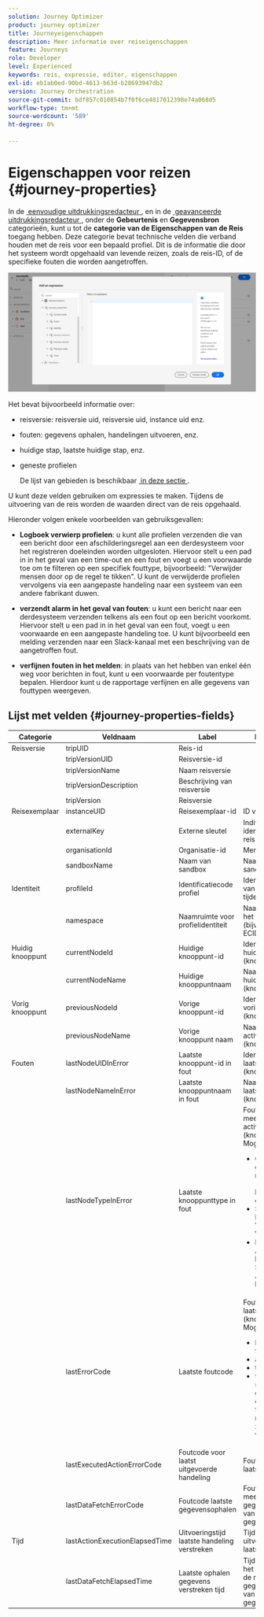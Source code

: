 ```yaml
---
solution: Journey Optimizer
product: journey optimizer
title: Journeyeigenschappen
description: Meer informatie over reiseigenschappen
feature: Journeys
role: Developer
level: Experienced
keywords: reis, expressie, editor, eigenschappen
exl-id: eb1ab0ed-90bd-4613-b63d-b28693947db2
version: Journey Orchestration
source-git-commit: bdf857c010854b7f0f6ce4817012398e74a068d5
workflow-type: tm+mt
source-wordcount: '589'
ht-degree: 0%

---
```


# Eigenschappen voor reizen {#journey-properties}

In de [&#x200B; eenvoudige uitdrukkingsredacteur &#x200B;](../condition-activity.md#about_condition), en in de [&#x200B; geavanceerde uitdrukkingsredacteur &#x200B;](../expression/expressionadvanced.md), onder de **Gebeurtenis** en **Gegevensbron** categorieën, kunt u tot de **categorie van de Eigenschappen van de Reis** toegang hebben. Deze categorie bevat technische velden die verband houden met de reis voor een bepaald profiel. Dit is de informatie die door het systeem wordt opgehaald van levende reizen, zoals de reis-ID, of de specifieke fouten die worden aangetroffen.

![](../assets/journey-properties.png)

Het bevat bijvoorbeeld informatie over:

* reisversie: reisversie uid, reisversie uid, instance uid enz.
* fouten: gegevens ophalen, handelingen uitvoeren, enz.
* huidige stap, laatste huidige stap, enz.
* geneste profielen

  De lijst van gebieden is beschikbaar [&#x200B; in deze sectie &#x200B;](#journey-properties-fields).

U kunt deze velden gebruiken om expressies te maken. Tijdens de uitvoering van de reis worden de waarden direct van de reis opgehaald.

Hieronder volgen enkele voorbeelden van gebruiksgevallen:

* **Logboek verwierp profielen**: u kunt alle profielen verzenden die van een bericht door een afschilderingsregel aan een derdesysteem voor het registreren doeleinden worden uitgesloten. Hiervoor stelt u een pad in in het geval van een time-out en een fout en voegt u een voorwaarde toe om te filteren op een specifiek fouttype, bijvoorbeeld: &quot;Verwijder mensen door op de regel te tikken&quot;. U kunt de verwijderde profielen vervolgens via een aangepaste handeling naar een systeem van een andere fabrikant duwen.

* **verzendt alarm in het geval van fouten**: u kunt een bericht naar een derdesysteem verzenden telkens als een fout op een bericht voorkomt. Hiervoor stelt u een pad in in het geval van een fout, voegt u een voorwaarde en een aangepaste handeling toe. U kunt bijvoorbeeld een melding verzenden naar een Slack-kanaal met een beschrijving van de aangetroffen fout.

* **verfijnen fouten in het melden**: in plaats van het hebben van enkel één weg voor berichten in fout, kunt u een voorwaarde per foutentype bepalen. Hierdoor kunt u de rapportage verfijnen en alle gegevens van fouttypen weergeven.

## Lijst met velden {#journey-properties-fields}

| Categorie | Veldnaam | Label | Beschrijving |
|---|---|---|------------|
| Reisversie | tripUID | Reis-id | |
| | tripVersionUID | Reisversie-id | |
| | tripVersionName | Naam reisversie | |
| | tripVersionDescription | Beschrijving van reisversie | |
| | tripVersion | Reisversie | |
| Reisexemplaar | instanceUID | Reisexemplaar-id | ID van de instantie |
| | externalKey | Externe sleutel | Individuele identificatie die de reis veroorzaakt |
| | organisationId | Organisatie-id | Merkorganisatie |
| | sandboxName | Naam van sandbox | Naam van de sandbox |
| Identiteit | profileId | Identificatiecode profiel | Identificatiecode van het profiel tijdens de reis |
| | namespace | Naamruimte voor profielidentiteit | Naamruimte van het profiel in de rit (bijvoorbeeld: ECID) |
| Huidig knooppunt | currentNodeId | Huidige knooppunt-id | Identifier van de huidige activiteit (knooppunt) |
| | currentNodeName | Huidige knooppuntnaam | Naam van de huidige activiteit (knooppunt) |
| Vorig knooppunt | previousNodeId | Vorige knooppunt-id | Identifier van de vorige activiteit (knooppunt) |
| | previousNodeName | Vorige knooppunt naam | Naam van de vorige activiteit (knooppunt) |
| Fouten | lastNodeUIDInError | Laatste knooppunt-id in fout | Identifier van de laatste activiteit (knooppunt) in fout |
| | lastNodeNameInError | Laatste knooppuntnaam in fout | Naam van de laatste activiteit (knooppunt) in fout |
| | lastNodeTypeInError | Laatste knooppunttype in fout | Fouttype van de meest recente activiteit (knooppunt) in fout. Mogelijke typen:<ul><li>Gebeurtenissen: gebeurtenissen, reacties, SQ (bijvoorbeeld: kwalificatie als doelgroep)</li><li>Stroombeheer: Einde, Voorwaarde, Wacht</li><li>Handelingen: ACS-handelingen, Springen, Aangepaste handeling</li></ul> |
| | lastErrorCode | Laatste foutcode | Foutcode van de laatste activiteit (knooppunt) in fout. Mogelijke fouten: <ul><li>HTTP-foutcodes</li><li>afgetopt</li><li>timedOut</li><li>fout (voorbeeld: standaard in geval van een onverwachte fout. Dit mag niet of zeer zelden voorkomen.)</li></ul> |
| | lastExecutedActionErrorCode | Foutcode voor laatst uitgevoerde handeling | Foutcode van de laatste foutactie |
| | lastDataFetchErrorCode | Foutcode laatste gegevensophalen | Foutcode van de meest recente gegevensopname van gegevensbronnen |
| Tijd | lastActionExecutionElapsedTime | Uitvoeringstijd laatste handeling verstreken | Tijd besteed aan uitvoering van de laatste handeling |
| | lastDataFetchElapsedTime | Laatste ophalen gegevens verstreken tijd | Tijd besteed aan het uitvoeren van de nieuwste gegevensopname van gegevensbronnen |
